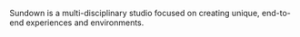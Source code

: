 Sundown is a multi-disciplinary studio focused on creating unique, end-to-end experiences and environments.

